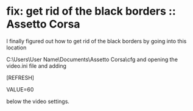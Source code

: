 # fix: get rid of the black borders :: Assetto Corsa

I finally figured out how to get rid of the black borders by going into this location

C:\Users\User Name\Documents\Assetto Corsa\cfg and opening the video.ini file and adding

[REFRESH]

VALUE=60

below the video settings.